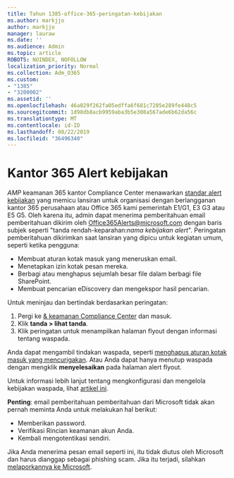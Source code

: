 ```yaml
---
title: Tahun 1385-office-365-peringatan-kebijakan
ms.author: markjjo
author: markjjo
manager: lauraw
ms.date: ''
ms.audience: Admin
ms.topic: article
ROBOTS: NOINDEX, NOFOLLOW
localization_priority: Normal
ms.collection: Adm_O365
ms.custom:
- "1385"
- "3200002"
ms.assetid: ''
ms.openlocfilehash: 46a029f262fa05edffa6f681c7205e289fe448c5
ms.sourcegitcommit: 1d98db8acb9959aba3b5e308a567ade6b62da56c
ms.translationtype: MT
ms.contentlocale: id-ID
ms.lasthandoff: 08/22/2019
ms.locfileid: "36496340"
---
```

# <a name="office-365-alert-policies"></a>Kantor 365 Alert kebijakan

_AMP_ keamanan 365 kantor Compliance Center menawarkan [standar alert kebijakan](https://docs.microsoft.com/office365/securitycompliance/alert-policies#default-alert-policies) yang memicu lansiran untuk organisasi dengan berlangganan kantor 365 perusahaan atau Office 365 kami pemerintah E1/G1, E3 G3 atau E5 G5. Oleh karena itu, admin dapat menerima pemberitahuan email pemberitahuan dikirim oleh Office365Alerts@microsoft.com dengan baris subjek seperti "tanda rendah-keparahan:*nama kebijakan alert*". Peringatan pemberitahuan dikirimkan saat lansiran yang dipicu untuk kegiatan umum, seperti ketika pengguna:

- Membuat aturan kotak masuk yang meneruskan email.
- Menetapkan izin kotak pesan mereka.
- Berbagi atau menghapus sejumlah besar file dalam berbagi file SharePoint.
- Membuat pencarian eDiscovery dan mengekspor hasil pencarian.

Untuk meninjau dan bertindak berdasarkan peringatan:

1. Pergi ke [& keamanan Compliance Center](https://protection.office.com) dan masuk.
2. Klik **tanda > lihat tanda**.
3. Klik peringatan untuk menampilkan halaman flyout dengan informasi tentang waspada.

Anda dapat mengambil tindakan waspada, seperti [menghapus aturan kotak masuk yang mencurigakan](https://docs.microsoft.com/office365/securitycompliance/responding-to-a-compromised-email-account). Atau Anda dapat hanya menutup waspada dengan mengklik **menyelesaikan** pada halaman alert flyout.

Untuk informasi lebih lanjut tentang mengkonfigurasi dan mengelola kebijakan waspada, lihat [artikel ini](https://docs.microsoft.com/office365/securitycompliance/alert-policies).

**Penting**: email pemberitahuan pemberitahuan dari Microsoft tidak akan pernah meminta Anda untuk melakukan hal berikut:

- Memberikan password.
- Verifikasi Rincian keamanan akun Anda.
- Kembali mengotentikasi sendiri.

Jika Anda menerima pesan email seperti ini, itu tidak diutus oleh Microsoft dan harus dianggap sebagai phishing scam. Jika itu terjadi, silahkan [melaporkannya ke Microsoft](https://docs.microsoft.com/office365/SecurityCompliance/report-junk-email-and-phishing-scams-in-outlook-on-the-web-eop).
